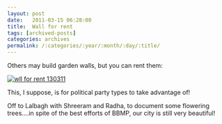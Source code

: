 ```yaml
---
layout: post
date:	2011-03-15 06:28:00
title:  Wall for rent
tags: [archived-posts]
categories: archives
permalink: /:categories/:year/:month/:day/:title/
---
```

Others may build garden walls, but you can rent them:

<a href="http://s1142.photobucket.com/albums/n602/Deepapctrsglr/?action=view&amp;current=vs130311148.jpg" target="_blank"><img src="http://i1142.photobucket.com/albums/n602/Deepapctrsglr/vs130311148.jpg" border="0" alt="wll for rent 130311"></a>


This, I suppose, is for political party types to take advantage of!


Off to Lalbagh with Shreeram and Radha, to document some flowering trees....in spite of the best efforts of BBMP, our city is still very beautiful!
